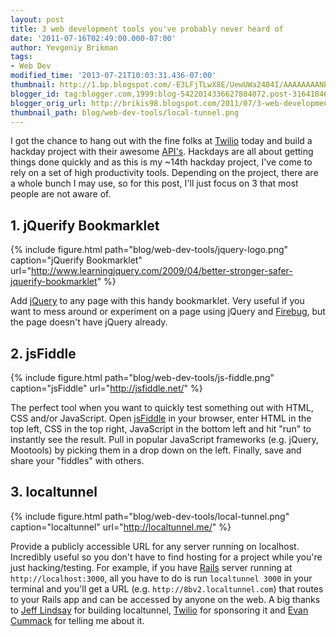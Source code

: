 ```yaml
---
layout: post
title: 3 web development tools you've probably never heard of
date: '2011-07-16T02:49:00.000-07:00'
author: Yevgeniy Brikman
tags:
- Web Dev
modified_time: '2013-07-21T10:03:31.436-07:00'
thumbnail: http://1.bp.blogspot.com/-E3LFjTLwX8E/UewUWa2404I/AAAAAAAANB8/R5b-mudwwVY/s72-c/jquery-logo1.png
blogger_id: tag:blogger.com,1999:blog-5422014336627804072.post-3164184604792424465
blogger_orig_url: http://brikis98.blogspot.com/2011/07/3-web-development-tools-youve-probably.html
thumbnail_path: blog/web-dev-tools/local-tunnel.png
---
```


I got the chance to hang out with the fine folks at 
[Twilio](http://www.twilio.com/) today and build a hackday project with their 
awesome [API's](http://www.twilio.com/docs/index). Hackdays are all about 
getting things done quickly and as this is my ~14th hackday project, I've come 
to rely on a set of high productivity tools. Depending on the project, there 
are a whole bunch I may use, so for this post, I'll just focus on 3 that most 
people are not aware of. 

## 1. jQuerify Bookmarklet 

{% include figure.html path="blog/web-dev-tools/jquery-logo.png" caption="jQuerify Bookmarklet" url="http://www.learningjquery.com/2009/04/better-stronger-safer-jquerify-bookmarklet" %}

Add [jQuery](http://jquery.com/) to any page with this handy bookmarklet. Very 
useful if you want to mess around or experiment on a page using jQuery and 
[Firebug](http://getfirebug.com/), but the page doesn't have jQuery already. 

## 2. jsFiddle 

{% include figure.html path="blog/web-dev-tools/js-fiddle.png" caption="jsFiddle" url="http://jsfiddle.net/" %}

The perfect tool when you want to quickly test something out with HTML, CSS 
and/or JavaScript. Open [jsFiddle](http://jsfiddle.net/) in your browser, 
enter HTML in the top left, CSS in the top right, JavaScript in the bottom 
left and hit "run" to instantly see the result. Pull in popular JavaScript 
frameworks (e.g. jQuery, Mootools) by picking them in a drop down on the left. 
Finally, save and share your "fiddles" with others. 

## 3. localtunnel 

{% include figure.html path="blog/web-dev-tools/local-tunnel.png" caption="localtunnel" url="http://localtunnel.me/" %}

Provide a publicly accessible URL for any server running on localhost. 
Incredibly useful so you don't have to find hosting for a project while you're 
just hacking/testing. For example, if you have 
[Rails](http://rubyonrails.org/) server running at `http://localhost:3000`, all 
you have to do is run `localtunnel 3000` in your terminal and you'll get a URL 
(e.g. `http://8bv2.localtunnel.com`) that routes to your Rails 
app and can be accessed by anyone on the web. A big thanks to [Jeff 
Lindsay](http://www.linkedin.com/in/progrium) for building localtunnel, 
[Twilio](http://www.twilio.com/) for sponsoring it and [Evan 
Cummack](http://www.linkedin.com/in/cummack) for telling me about it. 

